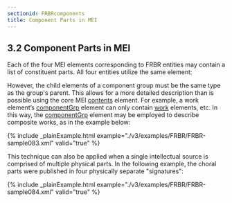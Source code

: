 ```yaml
---
sectionid: FRBRcomponents
title: Component Parts in MEI
---
```



<h2 id="FRBRcomponents">
   <span class="headingNumber">3.2</span>
   <span class="head">Component Parts in MEI</span>
</h2>
Each of the four MEI elements corresponding to FRBR entities may contain a list of
constituent parts. All four entities utilize the same element:



<span class="specList">
   
   <span class="specDesc"></span>
   
</span>


However, the child elements of a component group must be the same type as the group's
parent.
This allows for a more detailed description than is possible using the core MEI 
<a class="link_odd_elementSpec" href="/v3/elements/contents">contents</a> element. For example, a work element’s 
<a class="link_odd_elementSpec" href="/v3/elements/componentGrp">componentGrp</a> element can only contain 
<a class="link_odd_elementSpec" href="/v3/elements/work">work</a> elements, etc. In
this way, the 
<a class="link_odd_elementSpec" href="/v3/elements/componentGrp">componentGrp</a> element may be employed to describe composite
works, as in the example below:


{% include _plainExample.html example="./v3/examples/FRBR/FRBR-sample083.xml" valid="true" %}

This technique can also be applied when a single intellectual source is comprised
of multiple
physical parts. In the following example, the choral parts were published in four
physically
separate "signatures":


{% include _plainExample.html example="./v3/examples/FRBR/FRBR-sample084.xml" valid="true" %}


